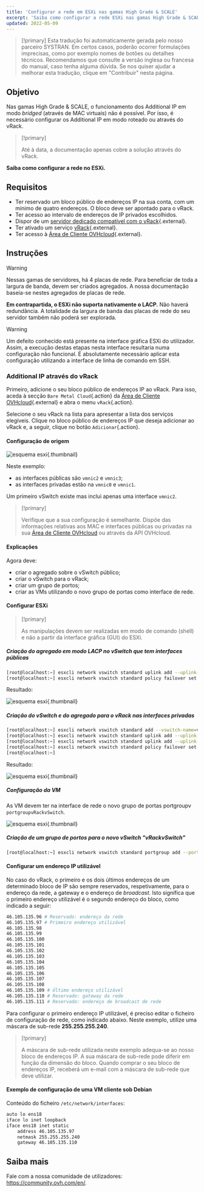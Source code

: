 ```yaml
---
title: 'Configurar a rede em ESXi nas gamas High Grade & SCALE'
excerpt: 'Saiba como configurar a rede ESXi nas gamas High Grade & SCALE.'
updated: 2022-05-09
---
```


> [!primary]
> Esta tradução foi automaticamente gerada pelo nosso parceiro SYSTRAN. Em certos casos, poderão ocorrer formulações imprecisas, como por exemplo nomes de botões ou detalhes técnicos. Recomendamos que consulte a versão inglesa ou francesa do manual, caso tenha alguma dúvida. Se nos quiser ajudar a melhorar esta tradução, clique em "Contribuir" nesta página.
>

## Objetivo

Nas gamas High Grade & SCALE, o funcionamento dos Additional IP em modo *bridged* (através de MAC virtuais) não é possível. Por isso, é necessário configurar os Additional IP em modo roteado ou através do vRack.

> [!primary]
>
> Até à data, a documentação apenas cobre a solução através do vRack.
>

**Saiba como configurar a rede no ESXi.**

## Requisitos

* Ter reservado um bloco público de endereços IP na sua conta, com um mínimo de quatro endereços. O bloco deve ser apontado para o vRack.
* Ter acesso ao intervalo de endereços de IP privados escolhidos.
* Dispor de um [servidor dedicado compatível com o vRack](https://www.ovhcloud.com/pt/bare-metal/){.external}.
* Ter ativado um serviço [vRack](https://www.ovh.pt/solucoes/vrack/){.external}.
* Ter acesso à [Área de Cliente OVHcloud](https://www.ovh.com/auth/?action=gotomanager&from=https://www.ovh.pt/&ovhSubsidiary=pt){.external}.

## Instruções

> [!warning]
>
> Nessas gamas de servidores, há 4 placas de rede. Para beneficiar de toda a largura de banda, devem ser criados agregados. A nossa documentação baseia-se nestes agregados de placas de rede.
>
> **Em contrapartida, o ESXi não suporta nativamente o LACP.**
> Não haverá redundância. A totalidade da largura de banda das placas de rede do seu servidor também não poderá ser explorada.
>

> [!warning]
>
> Um defeito conhecido está presente na interface gráfica ESXi do utilizador. Assim, a execução destas etapas nesta interface resultaria numa configuração não funcional. É absolutamente necessário aplicar esta configuração utilizando a interface de linha de comando em SSH.
>

### Additional IP através do vRack

Primeiro, adicione o seu bloco público de endereços IP ao vRack. Para isso, aceda à secção `Bare Metal Cloud`{.action} da [Área de Cliente OVHcloud](https://www.ovh.com/auth/?action=gotomanager&from=https://www.ovh.pt/&ovhSubsidiary=pt){.external} e abra o menu `vRack`{.action}.

Selecione o seu vRack na lista para apresentar a lista dos serviços elegíveis. Clique no bloco público de endereços IP que deseja adicionar ao vRack e, a seguir, clique no botão `Adicionar`{.action}.

#### Configuração de origem

![esquema esxi](schema_esxi_A01_2022.png){.thumbnail}

Neste exemplo:

* as interfaces públicas são `vmnic2` e `vmnic3`;
* as interfaces privadas estão na `vmnic0` e `vmnic1`.

Um primeiro vSwitch existe mas inclui apenas uma interface `vmnic2`.

> [!primary]
>
> Verifique que a sua configuração é semelhante. Dispõe das informações relativas aos MAC e interfaces públicas ou privadas na sua [Área de Cliente OVHcloud](https://www.ovh.com/auth/?action=gotomanager&from=https://www.ovh.pt/&ovhSubsidiary=pt) ou através da API OVHcloud.
>

#### Explicações

Agora deve:

* criar o agregado sobre o vSwitch público;
* criar o vSwitch para o vRack;
* criar um grupo de portos;
* criar as VMs utilizando o novo grupo de portas como interface de rede.

#### Configurar ESXi

> [!primary]
>
> As manipulações devem ser realizadas em modo de comando (shell) e não a partir da interface gráfica (GUI) do ESXi.
>

##### **Criação do agregado em modo LACP no vSwitch que tem interfaces públicas**

```bash
[root@localhost:~] esxcli network vswitch standard uplink add --uplink-name=vmnic3 --vswitch-name=vSwitch0
[root@localhost:~] esxcli network vswitch standard policy failover set -l iphash -v vSwitch0
```

Resultado:

![esquema esxi](schema_esxi_A02_2022.png){.thumbnail}

##### **Criação do vSwitch e do agregado para o vRack nas interfaces privadas**

```bash
[root@localhost:~] esxcli network vswitch standard add --vswitch-name=vRackvSwitch
[root@localhost:~] esxcli network vswitch standard uplink add --uplink-name=vmnic0 --vswitch-name=vRackvSwitch
[root@localhost:~] esxcli network vswitch standard uplink add --uplink-name=vmnic1 --vswitch-name=vRackvSwitch
[root@localhost:~] esxcli network vswitch standard policy failover set -l iphash -v vRackvSwitch
[root@localhost:~] 
```

Resultado:

![esquema esxi](schema_esxi_A03_2022.png){.thumbnail}

##### **Configuração da VM**

As VM devem ter na interface de rede o novo grupo de portas portgroupv `portgroupvRackvSwitch`.

![esquema esxi](schema_esxi_A04_2022.png){.thumbnail}

##### **Criação de um grupo de portos para o novo vSwitch "vRackvSwitch"**

```bash
[root@localhost:~] esxcli network vswitch standard portgroup add --portgroup-name=portgroupvRackvSwitch --vswitch-name=vRackvSwitch
```

#### Configurar um endereço IP utilizável

No caso do vRack, o primeiro e os dois últimos endereços de um determinado bloco de IP são sempre reservados, respetivamente, para o endereço da rede, a gateway e o endereço de *broadcast*. Isto significa que o primeiro endereço utilizável é o segundo endereço do bloco, como indicado a seguir:

```sh
46.105.135.96 # Reservado: endereço da rede
46.105.135.97 # Primeiro endereço utilizável
46.105.135.98
46.105.135.99
46.105.135.100
46.105.135.101
46.105.135.102
46.105.135.103
46.105.135.104
46.105.135.105
46.105.135.106
46.105.135.107
46.105.135.108
46.105.135.109 # Último endereço utilizável
46.105.135.110 # Reservado: gateway da rede
46.105.135.111 # Reservado: endereço de broadcast de rede
```

Para configurar o primeiro endereço IP utilizável, é preciso editar o ficheiro de configuração de rede, como indicado abaixo. Neste exemplo, utilize uma máscara de sub-rede **255.255.255.240**.

> [!primary]
>
> A máscara de sub-rede utilizada neste exemplo adequa-se ao nosso bloco de endereços IP. A sua máscara de sub-rede pode diferir em função da dimensão do bloco. Quando comprar o seu bloco de endereços IP, receberá um e-mail com a máscara de sub-rede que deve utilizar.
>

#### Exemplo de configuração de uma VM cliente sob Debian

Conteúdo do ficheiro `/etc/network/interfaces`:

```bash
auto lo ens18
iface lo inet loopback
iface ens18 inet static
    address 46.105.135.97
    netmask 255.255.255.240
    gateway 46.105.135.110
```

## Saiba mais

Fale com a nossa comunidade de utilizadores: <https://community.ovh.com/en/>.
